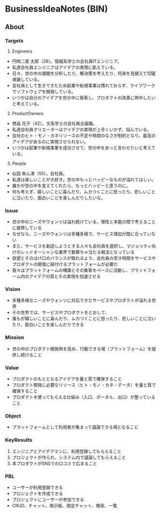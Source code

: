 BusinessIdeaNotes (BIN)
===

## About
### Targets
1. Engineers
  - 円時二亜 太郎（28）。情報系学士の会社員ITエンジニア。
  - 私達会社員エンジニアはアイデアの実現に飢えている。
  - 日々、世の中の課題を分析したり、解決策を考えたり、将来を見据えて切磋琢磨している。
  - 会社員として生きてきたため起業や新規事業は慣れておらず、ライフワークでソフトウェアを開発している。
  - いつかは自分のアイデアを世の中に発表し、プロダクトの改善に熱中したいと考えている。
2. ProductOwners
  - 商品 花子（42）。文系学士の会社員企画職。
  - 私達会社員クリエーターはアイデアの実現が上手くいかず、悩んでいる。
  - 会社のヒト・モノ・カネリソースの不足や時間のなさが制約となり、最高のアイデアがあるのに実現させられない。
  - いつかは起業や新規事業を成功させて、世の中をあっと言わせたいと考えている。
3. People
  - 似図 魚ん津（55）。会社員。
  - 私達は楽しいことが大好き。世の中もっとハッピーなものが溢れてほしい。
  - 誰かが世の中を変えてくれたら、もっとハッピーと思うのに。
  - 何も考えず、嬉しいことに喜んだり、ムカつくことに怒ったり、悲しいことに泣いたり、面白いことを楽しんだりしたいな。

### Issue
- 世の中のニーズやウォンツは溢れ続けている。理性と本能の間で考えることに疲弊している
- なぜなら、ニーズやウォンツは多種多様で、サービス増加が間に合っていない
- また、サービスを創造しようとする人々も会社員を選択し、マジョリティ向けのレッドオーシャンな業界で数撃ちゃ当たる戦法となっている
- 欲望とそのはけ口のバランスが取れるよう、会社員の空き時間をサービスやプロダクトの開発に紐付けるプラットフォームが必要だ
- 我々はプラットフォームの構築とその集客をベースに活動し、プラットフォーム内のアイデアの質とその実現を加速させる

### Vision
- 多種多様なニーズやウォンツに対応できたサービスやプロダクトが溢れる世界
- その世界では、サービスやプロダクトをとおして、
- 誰もが嬉しいことに喜んだり、ムカつくことに怒ったり、悲しいことに泣いたり、面白いことを楽しんだりできる

### Mission
- 世の中のプロダクト開発熱を高め、行動できる場（プラットフォーム）を提供し続けること

### Value
- プロダクトのもととなるアイデアを量と質で確保すること
- プロダクト開発に必要なリソース（ヒト・モノ・カネ・データ）を量と質で確保すること
- プロダクトを使ってもらえる仕組み（入口、ポータル、出口）が整っていること

### Object
- プラットフォームとして利用者が集まって議論できる場となること

### KeyResults
1. エンジニアとアイデアマンに、利用登録してもらえること
2. プロジェクトが作られ、システム内で議論してもらえること
3. 本プロダクトがSNSでの口コミで広まること

### PBL
- ユーザーが利用登録できる
- プロジェクトを作成できる
- プロジェクトにユーザーが参加できる
- CRUD、チャット、掲示板、限定チャット、検索、一覧
